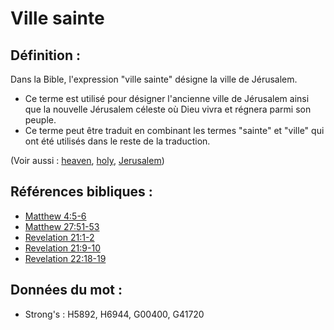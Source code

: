 # Ville sainte

## Définition :

Dans la Bible, l'expression "ville sainte" désigne la ville de Jérusalem.

* Ce terme est utilisé pour désigner l'ancienne ville de Jérusalem ainsi que la nouvelle Jérusalem céleste où Dieu vivra et régnera parmi son peuple.
* Ce terme peut être traduit en combinant les termes "sainte" et "ville" qui ont été utilisés dans le reste de la traduction.

(Voir aussi : [heaven](../kt/heaven.md), [holy](../kt/holy.md), [Jerusalem](../names/jerusalem.md))

## Références bibliques :

* [Matthew 4:5-6](rc://en/tn/help/mat/04/05)
* [Matthew 27:51-53](rc://en/tn/help/mat/27/51)
* [Revelation 21:1-2](rc://en/tn/help/rev/21/01)
* [Revelation 21:9-10](rc://en/tn/help/rev/21/09)
* [Revelation 22:18-19](rc://en/tn/help/rev/22/18)

## Données du mot :

* Strong's : H5892, H6944, G00400, G41720
